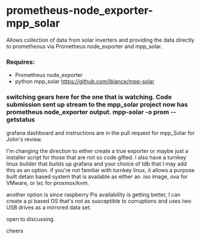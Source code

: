 # prometheus-node_exporter-mpp_solar
Allows collection of data from solar inverters and providing the data directly to prometheous via Prometheus node_exporter and mpp_solar.

### Requires:
* Prometheus node_exporter
* python mpp_solar https://github.com/jblance/mpp-solar

### switching gears here for the one that is watching. Code submission sent up stream to the mpp_solar project now has prometheus node_exporter output. mpp-solar -o prom -- getstatus

grafana dashboard and instructions are in the pull request for mpp_Solar for John's review.

I'm changing the direction to either create a true exporter or maybe just a installer script for those that are not so code gifted.
I also have a turnkey linux builder that builds up grafana and your choice of tdb that I may add this as an option. if you're not familiar with turnkey linux, it allows a purpose built detain based system that is available as either an .iso image, ova for VMware,  or lxc for proxmox/kvm.

another option is since raspberry Pis availability is getting better, I can create a pi based OS that's  not as susceptible to corruptions and uses two USB drives as a mirrored data set.

open to discussing.

cheers 
